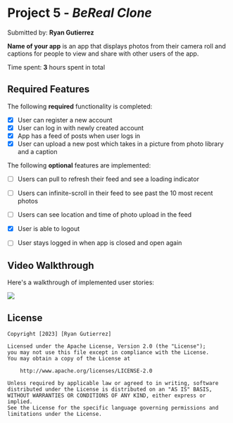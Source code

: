 # Project 5 - *BeReal Clone*

Submitted by: **Ryan Gutierrez**

**Name of your app** is an app that displays photos from their camera roll and captions for people to view and share with other users of the app. 

Time spent: **3** hours spent in total

## Required Features

The following **required** functionality is completed:

- [x] User can register a new account
- [x] User can log in with newly created account
- [x] App has a feed of posts when user logs in
- [x] User can upload a new post which takes in a picture from photo library and a caption	
 
The following **optional** features are implemented:

- [ ] Users can pull to refresh their feed and see a loading indicator
- [ ] Users can infinite-scroll in their feed to see past the 10 most recent photos
- [ ] Users can see location and time of photo upload in the feed	
- [x] User is able to logout
- [ ] User stays logged in when app is closed and open again	


## Video Walkthrough

Here's a walkthrough of implemented user stories:

![](https://github.com/ryGutierrez/BeReal-clone/blob/main/BeReal-Clone/walkthrough.gif)

## License

    Copyright [2023] [Ryan Gutierrez]

    Licensed under the Apache License, Version 2.0 (the "License");
    you may not use this file except in compliance with the License.
    You may obtain a copy of the License at

        http://www.apache.org/licenses/LICENSE-2.0

    Unless required by applicable law or agreed to in writing, software
    distributed under the License is distributed on an "AS IS" BASIS,
    WITHOUT WARRANTIES OR CONDITIONS OF ANY KIND, either express or implied.
    See the License for the specific language governing permissions and
    limitations under the License.
